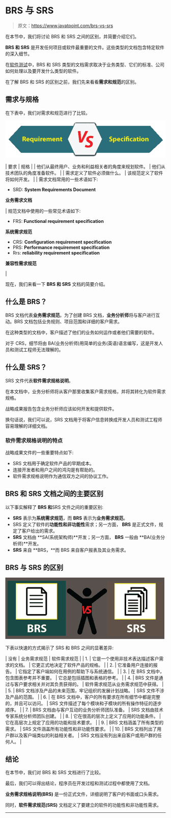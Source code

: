 # BRS 与 SRS

> 原文：<https://www.javatpoint.com/brs-vs-srs>

在本节中，我们将讨论 BRS 和 SRS 之间的区别，并简要介绍它们。

**BRS 和 SRS** 是开发任何项目或软件最重要的文件。这些类型的文档包含特定软件的深入细节。

在[软件测试](https://www.javatpoint.com/software-testing-tutorial)中，BRS 和 SRS 类型的文档需求取决于业务类型、它们的标准、公司如何处理以及要开发什么类型的软件。

在了解 BRS 和 SRS 的区别之前，我们先来看看**需求和规范**的区别。

## 需求与规格

在下表中，我们对需求和规范进行了比较。

![BRS vs SRS](img/5b894483c9f2fcbdfc2a1a69149fe347.png)

| 要求 | 规格 |
| 他们从最终用户、业务和利益相关者的角度来规划软件。 | 他们从技术团队的角度准备软件。 |
| 需求定义了软件必须做什么。 | 该规范定义了软件将如何开发。 |
| 需求文档常用的一些术语如下:

*   SRD: **System Requirements Document**

**业务需求文档**

 | 规范文档中使用的一些常见术语如下:

*   FRS: **Functional requirement specification**

**系统需求规范**

*   CRS: **Configuration requirement specification**
*   PRS: **Performance requirement specification**
*   Rrs: **reliability requirement specification**

**兼容性需求规范**

 |

现在，我们来看一下 **BRS 和 SRS** 文档的简要介绍。

## 什么是 BRS？

BRS 文档代表**业务需求规范**。为了创建 BRS 文档，**业务分析师**将与客户进行互动。BRS 文档包括业务规则、项目范围和详细的客户需求。

在这种类型的文档中，客户描述了他们的业务如何运作或者他们需要的软件。

对于 CRS，细节将由 BA(业务分析师)用简单的业务(英语)语言编写，这是开发人员和测试工程师无法理解的。

## 什么是 SRS？

SRS 文件代表**软件需求规格说明**。

在本文档中，业务分析师将从客户那里收集客户需求规格，并将其转化为软件需求规格。

战略成果报告包含业务分析师应该如何开发和提供软件。

换句话说，我们可以说，SRS 文档用于将客户信息转换成开发人员和测试工程师容易理解的详细文档。

### 软件需求规格说明的特点

战略成果文件的一些重要特点如下:

*   SRS 文档用于确定软件产品的早期成本。
*   连接开发者和用户之间的鸿沟是有帮助的。
*   软件需求规格说明作为通信双方之间的协议工作。

## BRS 和 SRS 文档之间的主要区别

以下事实解释了 **BRS 和**SRS 文件之间的重要区别:

*   **SRS** 表示为**系统需求规范**，而 **BRS** 表示为**业务需求规范**。
*   SRS 定义了软件的**功能性和非功能性**需求；另一方面， **BRS** 是正式文件，规定了客户给出的需求。
*   **SRS** 文档由 **SA(系统架构师)**开发；另一方面， **BRS** 一般由 **BA(业务分析师)**开发。
*   **SRS** 来自 **BRS，**而 BRS 来自客户报表及其业务需求。

## BRS 与 SRS 的区别

![BRS vs SRS](img/7c79e251d75c0fbe0b8891c321420b43.png)

下表以快速的方式揭示了 SRS 和 BRS 之间的显著差异:

| 没有 | 业务需求规范 | 软件需求规范 |
| 1. | 它是一个使用非技术表达描述客户需求的文档。 | 它更正式地决定了软件产品的规格。 |
| 2. | 它准备用户连接的报告。 | 它指定了客户端如何在用例的帮助下与系统通信。 |
| 3. | 在 BRS 文档中，包含图表参考并不重要。 | 它总是包括插图和表格的参考。 |
| 4. | BRS 文件是通过与客户要求相关并对其负责获得的。 | 软件需求规范从业务需求规范中获得。 |
| 5. | BRS 文档涉及产品的未来范围，牢记组织的发展计划战略。 | SRS 文件不涉及产品的范围。 |
| 6. | 在 BRS 文档中，客户的所有要求在所有细节中都是完整的，并且可以访问。 | SRS 文件描述了每个模块和子模块的所有操作特征的逐步顺序。 |
| 7. | BRS 文档由与客户互动的业务分析师团队准备。 | SRS 文档由技术专家系统分析师团队创建。 |
| 8. | 它在很高的层次上定义了应用的功能条件。 | 它在高层次上规定了应用的功能和技术要求。 |
| 9. | BRS 文档涵盖了所有类型的需求。 | SRS 文件涵盖所有功能性和非功能性要求。 |
| 10. | BRS 文档列出了用户群以及客户端类似的利益相关者。 | SRS 文档没有列出来自客户或用户群的任何人。 |

## 结论

在本节中，我们对 BRS 和 SRS 文档进行了比较。

最后，我们可以得出结论，程序员在开发过程和测试过程中都使用了文档。

**业务需求规格说明(BRS)** 是一份正式文件，详细说明了客户的书面或口头需求。

同时，**软件需求规范(SRS)** 文档定义了要建立的软件的功能性和非功能性需求。

* * *